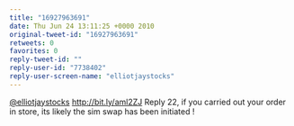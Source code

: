 ```yaml
---
title: "16927963691"
date: Thu Jun 24 13:11:25 +0000 2010
original-tweet-id: "16927963691"
retweets: 0
favorites: 0
reply-tweet-id: ""
reply-user-id: "7738402"
reply-user-screen-name: "elliotjaystocks"
---
```

<a href="https://twitter.com/elliotjaystocks">@elliotjaystocks</a> http://bit.ly/aml2ZJ Reply 22, if you carried out your order in store, its likely the sim swap has been initiated !
